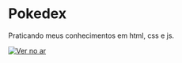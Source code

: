 # Pokedex
Praticando meus conhecimentos em html, css e js.

[![Ver no ar](https://img.shields.io/badge/Projeto%20no%20ar-Acessar-32CD32?style=for-the-badge)](https://thiagoccode.github.io/Pokedex/)


